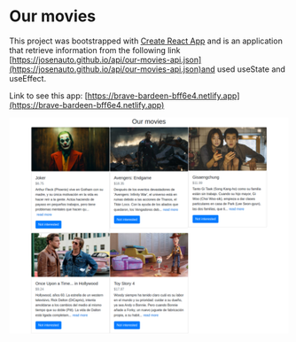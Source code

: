# Our movies

This project was bootstrapped with [Create React App](https://github.com/facebook/create-react-app) and is an application that retrieve information from the following link [https://josenauto.github.io/api/our-movies-api.json](https://josenauto.github.io/api/our-movies-api.json)and used useState and useEffect. 

Link to see this app: [https://brave-bardeen-bff6e4.netlify.app](https://brave-bardeen-bff6e4.netlify.app)

![Preview](https://raw.githubusercontent.com/josenauto/our-movies/main/our-movies.png)